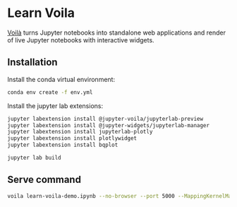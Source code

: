 # Learn Voila
[Voilà](https://github.com/voila-dashboards/voila) turns Jupyter notebooks into standalone web applications and render of live Jupyter notebooks with interactive widgets.

## Installation

Install the conda virtual environment:
```bash
conda env create -f env.yml
```

Install the jupyter lab extensions:
```bash
jupyter labextension install @jupyter-voila/jupyterlab-preview
jupyter labextension install @jupyter-widgets/jupyterlab-manager
jupyter labextension install jupyterlab-plotly
jupyter labextension install plotlywidget
jupyter labextension install bqplot

jupyter lab build
```

## Serve command

```bash
voila learn-voila-demo.ipynb --no-browser --port 5000 --MappingKernelManager.cull_idle_timeout=6000 --VoilaConfiguration.file_whitelist="['.*']"
```

